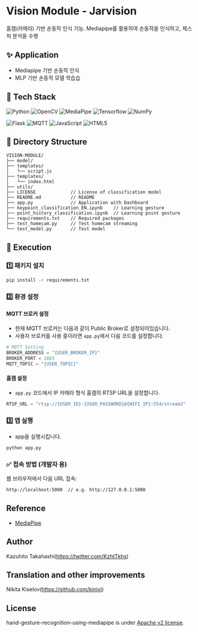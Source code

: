 # Vision Module - Jarvision
홈캠(카메라) 기반 손동작 인식 기능. Mediapipe를 활용하여 손동작을 인식하고, 제스처 분석을 수행

## ✨ Application
- Mediapipe 기반 손동작 인식
- MLP 기반 손동작 모델 학습습

## 🔧 Tech Stack

![Python](https://img.shields.io/badge/Python-3776AB?style=for-the-badge&logo=python&logoColor=white)
![OpenCV](https://img.shields.io/badge/OpenCV-5C3EE8?style=for-the-badge&logo=opencv&logoColor=white)
![MediaPipe](https://img.shields.io/badge/MediaPipe-FE6F61?style=for-the-badge&logo=google&logoColor=white)
![Tensorflow](https://img.shields.io/badge/TensorFlow-FF3F06?style=for-the-badge&logo=tensorflow&logoColor=white)
![NumPy](https://img.shields.io/badge/NumPy-013243?style=for-the-badge&logo=numpy&logoColor=white) <br>

![Flask](https://img.shields.io/badge/Flask-000000?style=for-the-badge&logo=Flask&logoColor=white)
![MQTT](https://img.shields.io/badge/Mqtt-lightgrey?logo=mqtt)
![JavaScript](https://img.shields.io/badge/JavaScript-F7DF1E?style=for-the-badge&logo=javascript&logoColor=black)
![HTML5](https://img.shields.io/badge/HTML5-E34F26?style=for-the-badge&logo=html5&logoColor=white)

## 📁 Directory Structure
```plaintext
VISION-MODULE/
├── model/
├── templates/
│   └── script.js
├── templates/
│   └── index.html
├── utils/
├── LICENSE             // License of classification model
├── README.md           // README
├── app.py              // Application with Dashboard
├── keypoint_classification_EN.ipynb    // Learning gesture
├── point_history_classification.ipynb  // Learning point gesture
├── requirements.txt    // Required packages
├── test_homecam.py     // Test homecam streaming
└── test_model.py       // Test model
```

## 🚀 Execution

### 1️⃣ 패키지 설치

```bash
pip install -r requirements.txt
```

### 2️⃣ 환경 설정

#### MQTT 브로커 설정

- 현재 MQTT 브로커는 다음과 같이 Public Broker로 설정되어있습니다.
- 사용자 브로커를 사용 중이라면 `app.py`에서 다음 코드를 설정합니다.
```python
# MQTT Setting
BROKER_ADDRESS = "{USER_BROKER_IP}"
BROKER_PORT = 1883
MQTT_TOPIC = "{USER_TOPIC}"
```

#### 홈캠 설정
- `app.py` 코드에서 IP 카메라 형식 홈캠의 RTSP URL을 설정합니다.
```python
RTSP_URL = "rtsp://{USER_ID}:{USER_PASSWORD}@{WIFI_IP}:554/stream2"
```

### 3️⃣ 앱 실행

- app을 실행시킵니다.
```bash
python app.py
```

### ✅ 접속 방법 (개발자 용)

웹 브라우저에서 다음 URL 접속:
```bash
http://localhost:5000  // e.g. http://127.0.0.1:5000
```

## Reference
* [MediaPipe](https://mediapipe.dev/)

## Author
Kazuhito Takahashi(https://twitter.com/KzhtTkhs)

## Translation and other improvements
Nikita Kiselov(https://github.com/kinivi)
 
## License 
hand-gesture-recognition-using-mediapipe is under [Apache v2 license](LICENSE).